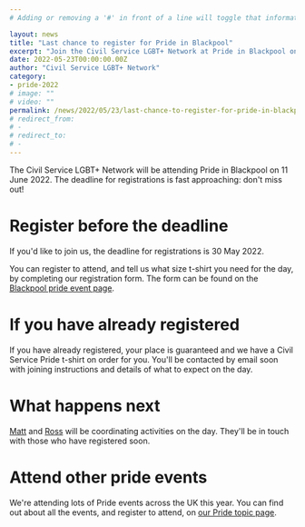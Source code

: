 ```yaml
---
# Adding or removing a '#' in front of a line will toggle that information off and on from being processed. 

layout: news
title: "Last chance to register for Pride in Blackpool"
excerpt: "Join the Civil Service LGBT+ Network at Pride in Blackpool on 11 June 2022"
date: 2022-05-23T00:00:00.00Z
author: "Civil Service LGBT+ Network"
category: 
- pride-2022
# image: ""
# video: ""
permalink: /news/2022/05/23/last-chance-to-register-for-pride-in-blackpool
# redirect_from: 
# - 
# redirect_to: 
# - 
---
```


The Civil Service LGBT+ Network will be attending Pride in Blackpool on 11 June 2022. The deadline for registrations is fast approaching: don't miss out!

# Register before the deadline

If you'd like to join us, the deadline for registrations is 30 May 2022.

You can register to attend, and tell us what size t-shirt you need for the day, by completing our registration form. The form can be found on the [Blackpool pride event page](https://www.civilservice.lgbt/event/2022/06/11/civil-service-at-blackpool-pride-2022).

# If you have already registered

If you have already registered, your place is guaranteed and we have a Civil Service Pride t-shirt on order for you. You'll be contacted by email soon with joining instructions and details of what to expect on the day.

# What happens next

[Matt](/team/matt-walker) and [Ross](/team/ross-starkie) will be coordinating activities on the day. They'll be in touch with those who have registered soon.

# Attend other pride events

We're attending lots of Pride events across the UK this year. You can find out about all the events, and register to attend, on [our Pride topic page](/pride).
